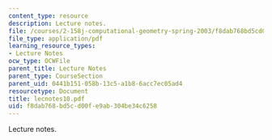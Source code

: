 ```yaml
---
content_type: resource
description: Lecture notes.
file: /courses/2-158j-computational-geometry-spring-2003/f8dab768bd5cd00fe9ab304be34c6258_lecnotes10.pdf
file_type: application/pdf
learning_resource_types:
- Lecture Notes
ocw_type: OCWFile
parent_title: Lecture Notes
parent_type: CourseSection
parent_uid: 0441b151-058b-13c5-a1b8-6acc7ec05ad4
resourcetype: Document
title: lecnotes10.pdf
uid: f8dab768-bd5c-d00f-e9ab-304be34c6258
---
```

Lecture notes.

